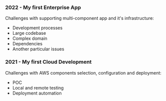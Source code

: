### 2022 - My first Enterprise App

Challenges with supporting multi-component app and it's infrastructure:
- Development processes
- Large codebase
- Complex domain
- Dependencies
- Another particular issues

### 2021 - My first Cloud Development

Challenges with AWS components selection, configuration and deployment:
- POC
- Local and remote testing
- Deployment automation